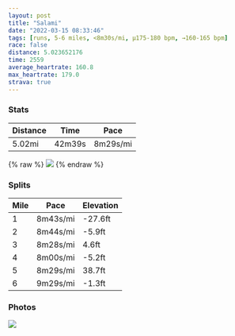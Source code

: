 ```yaml
---
layout: post
title: "Salami"
date: "2022-03-15 08:33:46"
tags: [runs, 5-6 miles, <8m30s/mi, μ175-180 bpm, →160-165 bpm]
race: false
distance: 5.023652176
time: 2559
average_heartrate: 160.8
max_heartrate: 179.0
strava: true
---
```


### Stats

| Distance | Time | Pace |
|----------|------|------|
|5.02mi|42m39s|8m29s/mi|

{% raw %}
<img src='https://maps.googleapis.com/maps/api/staticmap?maptype=roadmap&path=enc:afwwF`vsbMGVMJO`@KPO^ETB\GLLBCDAXIJTVxA`AFKJFn@pAPXLJLBVT@PAZUt@Ix@Al@Hp@Ip@ILHEJZKAWMC@DP?L]xAg@zAQ|@KT[nASb@i@nBQ`@GZBDTNBFGD[DMJ?CDJOh@?DDNd@\bAb@h@`@x@`@j@d@f@Xf@d@`@b@n@XjA`AdCfAf@r@JHpAb@j@Px@NlA`@|A^bFvAHAJ]RWD?l@?h@F`@Nf@^b@PJE\c@f@Ob@@d@R`@TfBf@^EAALO?JEFh@FHGf@DPAHSCERChAcATc@`@OH?\SH]`@[xAIPFt@Bd@H^L~A~@`Bt@z@A^SbBJf@L`Ar@XHxAl@lBh@l@HbALj@C\FvA~@NBlAb@h@LXNnAR|B@v@FpA?vAFf@?fBJrAAfBPvBB|BPlAD\UXCRVFPC`A@dACbABhCEfFBJNHD?JEG{BB_IA{Bc@e@]S}@LqDWY?aCS_DKyAMk@@qAKi@@cAEaCGyAKo@GsAa@q@W]Gs@]_@][Ca@?m@MgBQgCg@m@OoAMo@Qc@[eAk@_@Kc@Q]To@E}BHu@a@o@}@cAYi@E{A{@WScAYSCk@Pc@Hg@Ow@IMCEGk@]]?K`@Sh@UP_@b@S`@_@b@UJg@?e@Jk@Xg@Hs@@}AIcDs@m@WeBe@eB[a@MgCm@c@U_A[a@U}BsAsBuAq@_@_@]_@UeDuB][e@UABLH^?NUNw@n@yBL]PYRg@Li@d@uAh@kDRg@AK[_@@QJSRu@D[^Wd@wA?Ei@_AUQWKWSYe@SMUGEHLAACY?}@\KSXm@HILQFSN{ACe@IYYe@a@[Ss@SU`@Dj@GPCNMF?RPRIBKFg@@m@Je@z@_BHo@?GDQOVQNYd@EL&key=AIzaSyC1MId7bFpkLXNAaYhBSTb8jLyiSqzbDtM&size=800x800&markers=color:yellow|label:S|40.75633,-73.99793&markers=color:green|label:F|40.75596999999999,-73.99668999999989'>
{% endraw %}

### Splits

| Mile | Pace | Elevation |
|------|------|-----------|
|1|8m43s/mi|-27.6ft|
|2|8m44s/mi|-5.9ft|
|3|8m28s/mi|4.6ft|
|4|8m00s/mi|-5.2ft|
|5|8m29s/mi|38.7ft|
|6|9m29s/mi|-1.3ft|

### Photos
<img src='https://dgtzuqphqg23d.cloudfront.net/jnCicgXS-ZTbivp7SBZ9_clFkQHr-6sB2DgRcfAaqSs-510x768.jpg'>
